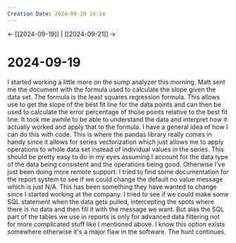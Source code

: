 ```yaml
---
Creation Date: 2024-09-20 14:14
---
```


<- [[2024-09-19]] | [[2024-09-21]]  ->

# 2024-09-19
I started working a little more on the sump analyzer this morning. Matt sent me the document with the formula used to calculate the slope given the data set. The formula is the least squares regression formula. This allows use to get the slope of the best fit line for the data points and can then be used to calculate the error percentage of those points relative to the best fit line. It took me awhile to be able to understand the data and interpret how it actually worked and apply that to the formula. I have a general idea of how I can do this with code. This is where the pandas library really comes in handy since it allows for series vectorization which just allows me to apply operations to whole data set instead of individual values in the series. This should be pretty easy to do in my eyes assuming I account for the data type of the data being consistent and the operations being good. Otherwise I've just been doing more remote support. I tried to find some documentation for the report system to see if we could change the default no value message which is just N/A. This has been something they have wanted to change since I started working at the company. I tried to see if we could make some SQL statement when the data gets pulled, intercepting the spots where there is no data and then fill it with the message we want. But alas the SQL part of the tables we use in reports is only for advanced data filtering not for more complicated stuff like I mentioned above. I know this option exists somewhere otherwise it's a major flaw in the software. The hunt continues.